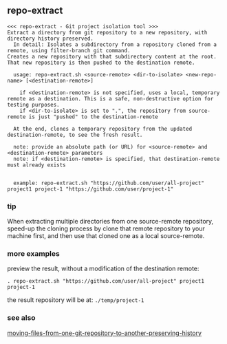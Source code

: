 repo-extract
------------

```
<<< repo-extract - Git project isolation tool >>>
Extract a directory from git repository to a new repository, with directory history preserved.
  In detail: Isolates a subdirectory from a repository cloned from a remote, using filter-branch git command.
Creates a new repository with that subdirectory content at the root.
That new repository is then pushed to the destination remote.

  usage: repo-extract.sh <source-remote> <dir-to-isolate> <new-repo-name> [<destination-remote>]

    if <destination-remote> is not specified, uses a local, temporary remote as a destination. This is a safe, non-destructive option for testing purposes.
    if <dir-to-isolate> is set to ".", the repository from source-remote is just "pushed" to the destination-remote

  At the end, clones a temporary repository from the updated destination-remote, to see the fresh result.

  note: provide an absolute path (or URL) for <source-remote> and <destination-remote> parameters
  note: if <destination-remote> is specified, that destination-remote must already exists


  example: repo-extract.sh "https://github.com/user/all-project" project1 project-1 "https://github.com/user/project-1"
```

### tip

When extracting multiple directories from one source-remote repository, speed-up the cloning process by clone that remote repository to your machine first, and then use that cloned one as a local source-remote.

### more examples

preview the result, without a modification of the destination remote:
```
. repo-extract.sh "https://github.com/user/all-project" project1 project-1
```
the result repository will be at: `./temp/project-1`

### see also

[moving-files-from-one-git-repository-to-another-preserving-history](http://gbayer.com/development/moving-files-from-one-git-repository-to-another-preserving-history/)
